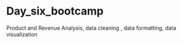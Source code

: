 # Day_six_bootcamp
Product and Revenue Analysis, data cleaning , data formatting, data visualization
